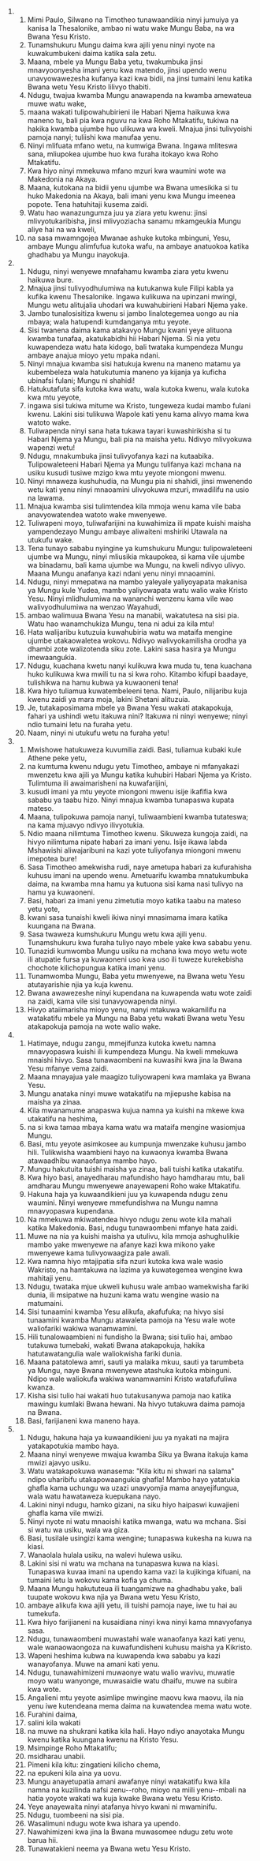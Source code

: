 <ol>
  <li>
    <ol>
      <li>Mimi Paulo, Silwano na Timotheo tunawaandikia ninyi jumuiya ya kanisa la Thesalonike, ambao ni watu wake Mungu Baba, na wa Bwana Yesu Kristo.</li>
      <li>Tunamshukuru Mungu daima kwa ajili yenu ninyi nyote na kuwakumbukeni daima katika sala zetu.</li>
      <li>Maana, mbele ya Mungu Baba yetu, twakumbuka jinsi mnavyoonyesha imani yenu kwa matendo, jinsi upendo wenu unavyowawezesha kufanya kazi kwa bidii, na jinsi tumaini lenu katika Bwana wetu Yesu Kristo lilivyo thabiti.</li>
      <li>Ndugu, twajua kwamba Mungu anawapenda na kwamba amewateua muwe watu wake,</li>
      <li>maana wakati tulipowahubirieni ile Habari Njema haikuwa kwa maneno tu, bali pia kwa nguvu na kwa Roho Mtakatifu, tukiwa na hakika kwamba ujumbe huo ulikuwa wa kweli. Mnajua jinsi tulivyoishi pamoja nanyi; tuliishi kwa manufaa yenu.</li>
      <li>Ninyi mlifuata mfano wetu, na kumwiga Bwana. Ingawa mliteswa sana, mliupokea ujumbe huo kwa furaha itokayo kwa Roho Mtakatifu.</li>
      <li>Kwa hiyo ninyi mmekuwa mfano mzuri kwa waumini wote wa Makedonia na Akaya.</li>
      <li>Maana, kutokana na bidii yenu ujumbe wa Bwana umesikika si tu huko Makedonia na Akaya, bali imani yenu kwa Mungu imeenea popote. Tena hatuhitaji kusema zaidi.</li>
      <li>Watu hao wanazungumza juu ya ziara yetu kwenu: jinsi mlivyotukaribisha, jinsi mlivyoziacha sanamu mkamgeukia Mungu aliye hai na wa kweli,</li>
      <li>na sasa mwamngojea Mwanae ashuke kutoka mbinguni, Yesu, ambaye Mungu alimfufua kutoka wafu, na ambaye anatuokoa katika ghadhabu ya Mungu inayokuja.</li>
    </ol>
  </li>
  <li>
    <ol>
      <li>Ndugu, ninyi wenyewe mnafahamu kwamba ziara yetu kwenu haikuwa bure.</li>
      <li>Mnajua jinsi tulivyodhulumiwa na kutukanwa kule Filipi kabla ya kufika kwenu Thesalonike. Ingawa kulikuwa na upinzani mwingi, Mungu wetu alitujalia uhodari wa kuwahubirieni Habari Njema yake.</li>
      <li>Jambo tunalosisitiza kwenu si jambo linalotegemea uongo au nia mbaya; wala hatupendi kumdanganya mtu yeyote.</li>
      <li>Sisi twanena daima kama atakavyo Mungu kwani yeye alituona kwamba tunafaa, akatukabidhi hii Habari Njema. Si nia yetu kuwapendeza watu hata kidogo, bali twataka kumpendeza Mungu ambaye anajua mioyo yetu mpaka ndani.</li>
      <li>Ninyi mnajua kwamba sisi hatukuja kwenu na maneno matamu ya kubembeleza wala hatukutumia maneno ya kijanja ya kuficha ubinafsi fulani; Mungu ni shahidi!</li>
      <li>Hatukutafuta sifa kutoka kwa watu, wala kutoka kwenu, wala kutoka kwa mtu yeyote,</li>
      <li>ingawa sisi tukiwa mitume wa Kristo, tungeweza kudai mambo fulani kwenu. Lakini sisi tulikuwa Wapole kati yenu kama alivyo mama kwa watoto wake.</li>
      <li>Tuliwapenda ninyi sana hata tukawa tayari kuwashirikisha si tu Habari Njema ya Mungu, bali pia na maisha yetu. Ndivyo mlivyokuwa wapenzi wetu!</li>
      <li>Ndugu, mnakumbuka jinsi tulivyofanya kazi na kutaabika. Tulipowaleteeni Habari Njema ya Mungu tulifanya kazi mchana na usiku kusudi tusiwe mzigo kwa mtu yeyote miongoni mwenu.</li>
      <li>Ninyi mnaweza kushuhudia, na Mungu pia ni shahidi, jinsi mwenendo wetu kati yenu ninyi mnaoamini ulivyokuwa mzuri, mwadilifu na usio na lawama.</li>
      <li>Mnajua kwamba sisi tulimtendea kila mmoja wenu kama vile baba anavyowatendea watoto wake mwenyewe.</li>
      <li>Tuliwapeni moyo, tuliwafarijini na kuwahimiza ili mpate kuishi maisha yampendezayo Mungu ambaye aliwaiteni mshiriki Utawala na utukufu wake.</li>
      <li>Tena tunayo sababu nyingine ya kumshukuru Mungu: tulipowaleteeni ujumbe wa Mungu, ninyi mliusikia mkaupokea, si kama vile ujumbe wa binadamu, bali kama ujumbe wa Mungu, na kweli ndivyo ulivyo. Maana Mungu anafanya kazi ndani yenu ninyi mnaoamini.</li>
      <li>Ndugu, ninyi mmepatwa na mambo yaleyale yaliyoyapata makanisa ya Mungu kule Yudea, mambo yaliyowapata watu walio wake Kristo Yesu. Ninyi mlidhulumiwa na wananchi wenzenu kama vile wao walivyodhulumiwa na wenzao Wayahudi,</li>
      <li>ambao walimuua Bwana Yesu na manabii, wakatutesa na sisi pia. Watu hao wanamchukiza Mungu, tena ni adui za kila mtu!</li>
      <li>Hata walijaribu kutuzuia kuwahubiria watu wa mataifa mengine ujumbe utakaowaletea wokovu. Ndivyo walivyokamilisha orodha ya dhambi zote walizotenda siku zote. Lakini sasa hasira ya Mungu imewaangukia.</li>
      <li>Ndugu, kuachana kwetu nanyi kulikuwa kwa muda tu, tena kuachana huko kulikuwa kwa mwili tu na si kwa roho. Kitambo kifupi baadaye, tulishikwa na hamu kubwa ya kuwaoneni tena!</li>
      <li>Kwa hiyo tuliamua kuwatembeleeni tena. Nami, Paulo, nilijaribu kuja kwenu zaidi ya mara moja, lakini Shetani alituzuia.</li>
      <li>Je, tutakaposimama mbele ya Bwana Yesu wakati atakapokuja, fahari ya ushindi wetu itakuwa nini? Itakuwa ni ninyi wenyewe; ninyi ndio tumaini letu na furaha yetu.</li>
      <li>Naam, ninyi ni utukufu wetu na furaha yetu!</li>
    </ol>
  </li>
  <li>
    <ol>
      <li>Mwishowe hatukuweza kuvumilia zaidi. Basi, tuliamua kubaki kule Athene peke yetu,</li>
      <li>na kumtuma kwenu ndugu yetu Timotheo, ambaye ni mfanyakazi mwenzetu kwa ajili ya Mungu katika kuhubiri Habari Njema ya Kristo. Tulimtuma ili awaimarisheni na kuwafarijini,</li>
      <li>kusudi imani ya mtu yeyote miongoni mwenu isije ikafifia kwa sababu ya taabu hizo. Ninyi mnajua kwamba tunapaswa kupata mateso.</li>
      <li>Maana, tulipokuwa pamoja nanyi, tuliwaambieni kwamba tutateswa; na kama mjuavyo ndivyo ilivyotukia.</li>
      <li>Ndio maana nilimtuma Timotheo kwenu. Sikuweza kungoja zaidi, na hivyo nilimtuma nipate habari za imani yenu. Isije ikawa labda Mshawishi aliwajaribuni na kazi yote tuliyofanya miongoni mwenu imepotea bure!</li>
      <li>Sasa Timotheo amekwisha rudi, naye ametupa habari za kufurahisha kuhusu imani na upendo wenu. Ametuarifu kwamba mnatukumbuka daima, na kwamba mna hamu ya kutuona sisi kama nasi tulivyo na hamu ya kuwaoneni.</li>
      <li>Basi, habari za imani yenu zimetutia moyo katika taabu na mateso yetu yote,</li>
      <li>kwani sasa tunaishi kweli ikiwa ninyi mnasimama imara katika kuungana na Bwana.</li>
      <li>Sasa twaweza kumshukuru Mungu wetu kwa ajili yenu. Tunamshukuru kwa furaha tuliyo nayo mbele yake kwa sababu yenu.</li>
      <li>Tunazidi kumwomba Mungu usiku na mchana kwa moyo wetu wote ili atupatie fursa ya kuwaoneni uso kwa uso ili tuweze kurekebisha chochote kilichopungua katika imani yenu.</li>
      <li>Tunamwomba Mungu, Baba yetu mwenyewe, na Bwana wetu Yesu atutayarishie njia ya kuja kwenu.</li>
      <li>Bwana awawezeshe ninyi kupendana na kuwapenda watu wote zaidi na zaidi, kama vile sisi tunavyowapenda ninyi.</li>
      <li>Hivyo ataiimarisha mioyo yenu, nanyi mtakuwa wakamilifu na watakatifu mbele ya Mungu na Baba yetu wakati Bwana wetu Yesu atakapokuja pamoja na wote walio wake.</li>
    </ol>
  </li>
  <li>
    <ol>
      <li>Hatimaye, ndugu zangu, mmejifunza kutoka kwetu namna mnavyopaswa kuishi ili kumpendeza Mungu. Na kweli mmekuwa mnaishi hivyo. Sasa tunawaombeni na kuwasihi kwa jina la Bwana Yesu mfanye vema zaidi.</li>
      <li>Maana mnayajua yale maagizo tuliyowapeni kwa mamlaka ya Bwana Yesu.</li>
      <li>Mungu anataka ninyi muwe watakatifu na mjiepushe kabisa na maisha ya zinaa.</li>
      <li>Kila mwanamume anapaswa kujua namna ya kuishi na mkewe kwa utakatifu na heshima,</li>
      <li>na si kwa tamaa mbaya kama watu wa mataifa mengine wasiomjua Mungu.</li>
      <li>Basi, mtu yeyote asimkosee au kumpunja mwenzake kuhusu jambo hili. Tulikwisha waambieni hayo na kuwaonya kwamba Bwana atawaadhibu wanaofanya mambo hayo.</li>
      <li>Mungu hakutuita tuishi maisha ya zinaa, bali tuishi katika utakatifu.</li>
      <li>Kwa hiyo basi, anayedharau mafundisho hayo hamdharau mtu, bali amdharau Mungu mwenyewe anayewapeni Roho wake Mtakatifu.</li>
      <li>Hakuna haja ya kuwaandikieni juu ya kuwapenda ndugu zenu waumini. Ninyi wenyewe mmefundishwa na Mungu namna mnavyopaswa kupendana.</li>
      <li>Na mmekuwa mkiwatendea hivyo ndugu zenu wote kila mahali katika Makedonia. Basi, ndugu tunawaombeni mfanye hata zaidi.</li>
      <li>Muwe na nia ya kuishi maisha ya utulivu, kila mmoja ashughulikie mambo yake mwenyewe na afanye kazi kwa mikono yake mwenyewe kama tulivyowaagiza pale awali.</li>
      <li>Kwa namna hiyo mtajipatia sifa nzuri kutoka kwa wale wasio Wakristo, na hamtakuwa na lazima ya kuwategemea wengine kwa mahitaji yenu.</li>
      <li>Ndugu, twataka mjue ukweli kuhusu wale ambao wamekwisha fariki dunia, ili msipatwe na huzuni kama watu wengine wasio na matumaini.</li>
      <li>Sisi tunaamini kwamba Yesu alikufa, akafufuka; na hivyo sisi tunaamini kwamba Mungu atawaleta pamoja na Yesu wale wote waliofariki wakiwa wanamwamini.</li>
      <li>Hili tunalowaambieni ni fundisho la Bwana; sisi tulio hai, ambao tutakuwa tumebaki, wakati Bwana atakapokuja, hakika hatutawatangulia wale waliokwisha fariki dunia.</li>
      <li>Maana patatolewa amri, sauti ya malaika mkuu, sauti ya tarumbeta ya Mungu, naye Bwana mwenyewe atashuka kutoka mbinguni. Ndipo wale waliokufa wakiwa wanamwamini Kristo watafufuliwa kwanza.</li>
      <li>Kisha sisi tulio hai wakati huo tutakusanywa pamoja nao katika mawingu kumlaki Bwana hewani. Na hivyo tutakuwa daima pamoja na Bwana.</li>
      <li>Basi, farijianeni kwa maneno haya.</li>
    </ol>
  </li>
  <li>
    <ol>
      <li>Ndugu, hakuna haja ya kuwaandikieni juu ya nyakati na majira yatakapotukia mambo haya.</li>
      <li>Maana ninyi wenyewe mwajua kwamba Siku ya Bwana itakuja kama mwizi ajavyo usiku.</li>
      <li>Watu watakapokuwa wanasema: "Kila kitu ni shwari na salama" ndipo uharibifu utakapowaangukia ghafla! Mambo hayo yatatukia ghafla kama uchungu wa uzazi unavyomjia mama anayejifungua, wala watu hawataweza kuepukana nayo.</li>
      <li>Lakini ninyi ndugu, hamko gizani, na siku hiyo haipaswi kuwajieni ghafla kama vile mwizi.</li>
      <li>Ninyi nyote ni watu mnaoishi katika mwanga, watu wa mchana. Sisi si watu wa usiku, wala wa giza.</li>
      <li>Basi, tusilale usingizi kama wengine; tunapaswa kukesha na kuwa na kiasi.</li>
      <li>Wanaolala hulala usiku, na walevi hulewa usiku.</li>
      <li>Lakini sisi ni watu wa mchana na tunapaswa kuwa na kiasi. Tunapaswa kuvaa imani na upendo kama vazi la kujikinga kifuani, na tumaini letu la wokovu kama kofia ya chuma.</li>
      <li>Maana Mungu hakututeua ili tuangamizwe na ghadhabu yake, bali tuupate wokovu kwa njia ya Bwana wetu Yesu Kristo,</li>
      <li>ambaye alikufa kwa ajili yetu, ili tuishi pamoja naye, iwe tu hai au tumekufa.</li>
      <li>Kwa hiyo farijianeni na kusaidiana ninyi kwa ninyi kama mnavyofanya sasa.</li>
      <li>Ndugu, tunawaombeni muwastahi wale wanaofanya kazi kati yenu, wale wanaowaongoza na kuwafundisheni kuhusu maisha ya Kikristo.</li>
      <li>Wapeni heshima kubwa na kuwapenda kwa sababu ya kazi wanayofanya. Muwe na amani kati yenu.</li>
      <li>Ndugu, tunawahimizeni muwaonye watu walio wavivu, muwatie moyo watu wanyonge, muwasaidie watu dhaifu, muwe na subira kwa wote.</li>
      <li>Angalieni mtu yeyote asimlipe mwingine maovu kwa maovu, ila nia yenu iwe kutendeana mema daima na kuwatendea mema watu wote.</li>
      <li>Furahini daima,</li>
      <li>salini kila wakati</li>
      <li>na muwe na shukrani katika kila hali. Hayo ndiyo anayotaka Mungu kwenu katika kuungana kwenu na Kristo Yesu.</li>
      <li>Msimpinge Roho Mtakatifu;</li>
      <li>msidharau unabii.</li>
      <li>Pimeni kila kitu: zingatieni kilicho chema,</li>
      <li>na epukeni kila aina ya uovu.</li>
      <li>Mungu anayetupatia amani awafanye ninyi watakatifu kwa kila namna na kuzilinda nafsi zenu--roho, mioyo na miili yenu--mbali na hatia yoyote wakati wa kuja kwake Bwana wetu Yesu Kristo.</li>
      <li>Yeye anayewaita ninyi atafanya hivyo kwani ni mwaminifu.</li>
      <li>Ndugu, tuombeeni na sisi pia.</li>
      <li>Wasalimuni ndugu wote kwa ishara ya upendo.</li>
      <li>Nawahimizeni kwa jina la Bwana muwasomee ndugu zetu wote barua hii.</li>
      <li>Tunawatakieni neema ya Bwana wetu Yesu Kristo.</li>
    </ol>
  </li>
</ol>